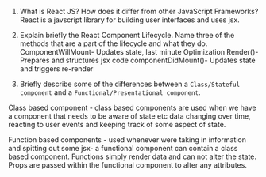 

1. What is React JS? How does it differ from other JavaScript Frameworks?
React is a javscript library for building user interfaces and uses jsx.

2. Explain briefly the React Component Lifecycle. Name three of the methods that are a part of the lifecycle and what they do.
ComponentWillMount- Updates state, last minute Optimization
Render()- Prepares and structures jsx code
componentDidMount()- Updates state and triggers re-render

3. Briefly describe some of the differences between a `Class/Stateful component` and a `Functional/Presentational component`.

Class based component - class based components are used  when we have a component that needs to be aware of state etc data changing over time, reacting to user events and keeping track  of some aspect of state.


Function based components - used whenever were taking in information and spitting out some jsx- a functional component can contain a class based component. Functions simply render data and can not alter the state. Props are passed within the functional component to alter any attributes.
